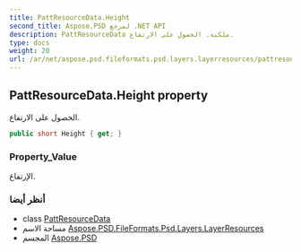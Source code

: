 ```yaml
---
title: PattResourceData.Height
second_title: Aspose.PSD لمرجع .NET API
description: PattResourceData ملكية. الحصول على الارتفاع.
type: docs
weight: 20
url: /ar/net/aspose.psd.fileformats.psd.layers.layerresources/pattresourcedata/height/
---
```

## PattResourceData.Height property

الحصول على الارتفاع.

```csharp
public short Height { get; }
```

### Property_Value

الإرتفاع.

### أنظر أيضا

* class [PattResourceData](../)
* مساحة الاسم [Aspose.PSD.FileFormats.Psd.Layers.LayerResources](../../pattresourcedata/)
* المجسم [Aspose.PSD](../../../)


